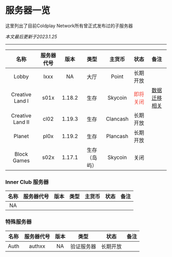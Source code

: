 # 服务器一览

这里列出了目前Coldplay Network所有曾正式发布过的子服务器

*本文最后更新于2023.1.25*

---------


|   名称  |   服务器代号  | 版本 |  类型 | 主货币  |  状态 | 备注 |
| :-: | :-: | :-: | :-: |  :-: |   :-: |   :-: |
|  Lobby   |  lxxx   | NA  |   大厅   |  Point | 长期开放  | | 
|  Creative Land I  |  s01x | 1.18.2   |  生存 | Skycoin |  <font color=F44336>即将关闭</font>   | [数据迁移相关](https://coldplay.io/threads/252/) | 
|  Creative Land II  |  cl02 | 1.19.3   |  生存 | Clancash |  长期开放   |  | 
|  Planet   |  pl0x   | 1.19.2  |   生存  | Plancash | 长期开放  |  | 
|  Block Games   | s02x   |  1.17.1   |  生存（岛屿）| Skycoin |   关闭  |  | 




### Inner Club 服务器

|   名称  |   服务器代号 | 版本  |  类型   |  主货币 |  状态   | 备注 |
| :-: | :-: | :-: | :-: |  :-: | :-: | :-: |
|NA | | | | | | | 




### 特殊服务器

|   名称  |   服务器代号 | 版本  |  类型   |  状态   | 备注 |
| :-: | :-: | :-: | :-: |  :-: |   :-: |
|  Auth   |  authxx   | NA  |  验证服务器   |   长期开放  | |
